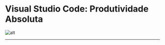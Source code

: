 # Visual Studio Code: Produtividade Absoluta

![alt](https://img-blog.csdnimg.cn/b5a2b1d4fbc74011af7b76d8616026a4.png)

---